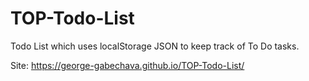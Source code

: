 # TOP-Todo-List

Todo List which uses localStorage JSON to keep track of To Do tasks.

Site: https://george-gabechava.github.io/TOP-Todo-List/
